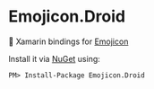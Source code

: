 # Emojicon.Droid
:new_moon_with_face: Xamarin bindings for [Emojicon](https://github.com/rockerhieu/emojicon)

Install it via [NuGet](https://www.nuget.org/packages/Emojicon.Droid/) using:

```PM> Install-Package Emojicon.Droid```

